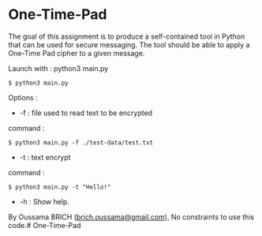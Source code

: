 # One-Time-Pad
The goal of this assignment is to produce a self-contained tool in Python that can be used for secure
messaging. The tool should be able to apply a One-Time Pad cipher to a given message.


Launch with : python3 main.py
```console 
$ python3 main.py
```

Options :
- -f : file used to read text to be encrypted

command :
```console 
$ python3 main.py -f ./test-data/test.txt
```

- -t :  text encrypt

command :
```console 
$ python3 main.py -t "Hello!"
```

- -h : Show help.

By Oussama BRICH (brich.oussama@gmail.com),
No constraints to use this code.# One-Time-Pad